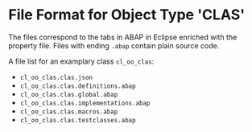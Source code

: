 # File Format for Object Type 'CLAS'

The files correspond to the tabs in ABAP in Eclipse enriched with the property file.
Files with ending `.abap` contain plain source code.

A file list for an examplary class `cl_oo_clas`:
* `cl_oo_clas.clas.json`
* `cl_oo_clas.clas.definitions.abap`
* `cl_oo_clas.clas.global.abap`
* `cl_oo_clas.clas.implementations.abap`
* `cl_oo_clas.clas.macros.abap`
* `cl_oo_clas.clas.testclasses.abap`